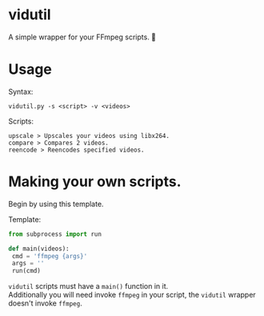 # vidutil
 A simple wrapper for your FFmpeg scripts. 🐍
 

# Usage
Syntax:
```
vidutil.py -s <script> -v <videos>
```

Scripts:
```
upscale > Upscales your videos using libx264.
compare > Compares 2 videos.
reencode > Reencodes specified videos.
```

# Making your own scripts.
Begin by using this template.

Template:
```py
from subprocess import run

def main(videos):
 cmd = 'ffmpeg {args}'
 args = ''
 run(cmd)
```

`vidutil` scripts must have a `main()` function in it.     
Additionally you will need invoke `ffmpeg` in your script, the `vidutil` wrapper doesn't invoke `ffmpeg`.
